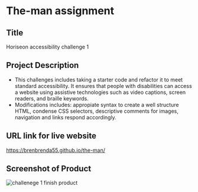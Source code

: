 # The-man assignment

## Title

Horiseon accessibility challenge 1

## Project Description

* This challenges includes taking a starter code and refactor it to meet standard accessibility. It ensures that people with disabilities can access a website using assistive technologies such as video captions, screen readers, and braille keywords. 
* Modifications includes: appropiate syntax to create a well structure HTML, condense CSS selectors, descriptive comments for images, navigation and links respond accordingly. 

## URL link for live website

 https://brenbrenda55.github.io/the-man/ 

 ## Screenshot of Product
 
![challenege 1 finish product](https://user-images.githubusercontent.com/108436173/179436763-e99941d6-6a01-472e-9fcf-e0baaa85bc32.png)
 
